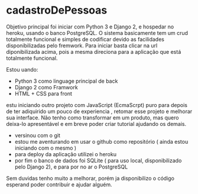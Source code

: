 # cadastroDePessoas
Objetivo principal foi iniciar com Python 3 e Django 2, e hospedar no heroku, usando o banco PostgreSQL. O sistema basicamente tem um crud totalmente funcional e simples de codificar devido as facilidades disponibilizadas pelo fremwork.
Para iniciar basta clicar na url diponibilizada acima, pois a mesma direciona para a aplicação que está totalmente funcional.

Estou uando:
 - Python 3 como linguage principal de back
 - Django 2 como Framwork
 - HTML + CSS para front
 
 estu iniciando outro projeto com JavaScript (EcmaScrpt) puro para depois de ter adiquirido um pouco de experiencia , retomar esse projeto e melhorar sua interface. Não tenho como transformar em um produto, mas quero deixa-lo apresentável e em breve poder criar tutorial ajudando os demais. 
 
 - versinou com o git
 - estou me aventurando em usar o github como repositório ( ainda estou iniciando com o mesmo )
 - para deploy da aplicação utilizei o heroku
 - por fim o banco de dados foi SQLite ( para uso local, disponibilizado pelo Django 2), e para por no ar o PostgreSQL
 
Sem duvidas tenho muito a melhorar, porém ja disponibilizo o código esperand poder contribuir e ajudar alguém. 
